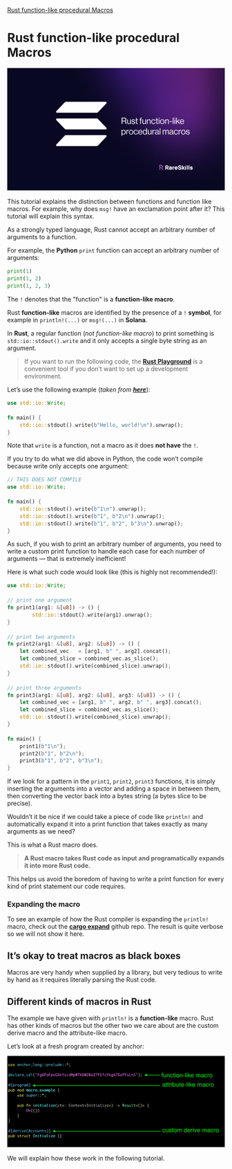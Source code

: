 [Rust function-like procedural Macros](https://www.rareskills.io/post/rust-function-like-macro)

# Rust function-like procedural Macros

![](assets/2024-02-16-13-46-12.png)

This tutorial explains the distinction between functions and function like macros. For example, why does `msg!` have an exclamation point after it? This tutorial will explain this syntax.

As a strongly typed language, Rust cannot accept an arbitrary number of arguments to a function.

For example, the **Python** `print` function can accept an arbitrary number of arguments:

```python
print(1)
print(1, 2)
print(1, 2, 3)
```

The `!` denotes that the "function" is a **function-like macro**.

Rust **function-like** macros are identified by the presence of a `!` **symbol**, for example in `println!(...)` or `msg!(...)` in **Solana**.

In **Rust**, a regular function (*not function-like macro*) to print something is `std::io::stdout().write` and it only accepts a single byte string as an argument.

> If you want to run the following code, the [**Rust Playground**](https://play.rust-lang.org/) is a convenient tool if you don’t want to set up a development environment.

Let’s use the following example (*taken from [**here**](https://riptutorial.com/rust/example/1415/console-output-without-macros)*):

```rust
use std::io::Write;

fn main() {
    std::io::stdout().write(b"Hello, world!\n").unwrap();
}
```

Note that `write` is a function, not a macro as it does **not have** the `!`.

If you try to do what we did above in Python, the code won’t compile because write only accepts one argument:

```rust
// THIS DOES NOT COMPILE
use std::io::Write;

fn main() {
    std::io::stdout().write(b"1\n").unwrap();
    std::io::stdout().write(b"1", b"2\n").unwrap();
    std::io::stdout().write(b"1", b"2", b"3\n").unwrap();
}
```

As such, if you wish to print an arbitrary number of arguments, you need to write a custom print function to handle each case for each number of arguments — that is extremely inefficient!

Here is what such code would look like (this is highly not recommended!):

```rust
use std::io::Write;

// print one argument
fn print1(arg1: &[u8]) -> () {
        std::io::stdout().write(arg1).unwrap();
}

// print two arguments
fn print2(arg1: &[u8], arg2: &[u8]) -> () {
    let combined_vec   = [arg1, b" ", arg2].concat();
    let combined_slice = combined_vec.as_slice();
    std::io::stdout().write(combined_slice).unwrap();
}

// print three arguments
fn print3(arg1: &[u8], arg2: &[u8], arg3: &[u8]) -> () {
    let combined_vec = [arg1, b" ", arg2, b" ", arg3].concat();
    let combined_slice = combined_vec.as_slice();
    std::io::stdout().write(combined_slice).unwrap();
}

fn main() {
    print1(b"1\n");
    print2(b"1", b"2\n");
    print3(b"1", b"2", b"3\n");
}
```

If we look for a pattern in the `print1`, `print2`, `print3` functions, it is simply inserting the arguments into a vector and adding a space in between them, then converting the vector back into a bytes string (a bytes slice to be precise).

Wouldn’t it be nice if we could take a piece of code like `println!` and automatically expand it into a print function that takes exactly as many arguments as we need?

This is what a Rust macro does.

> **A Rust macro takes Rust code as input and programatically expands it into more Rust code.**

This helps us avoid the boredom of having to write a print function for every kind of print statement our code requires.

### Expanding the macro

To see an example of how the Rust compiler is expanding the `println!` macro, check out the [**cargo expand**](https://github.com/dtolnay/cargo-expand) github repo. The result is quite verbose so we will not show it here.


## It’s okay to treat macros as black boxes

Macros are very handy when supplied by a library, but very tedious to write by hand as it requires literally parsing the Rust code.



## Different kinds of macros in Rust

The example we have given with `println!` is a **function-like** macro. Rust has other kinds of macros but the other two we care about are the custom derive macro and the attribute-like macro.

Let’s look at a fresh program created by anchor:

![](assets/2024-02-16-14-11-41.png)

We will explain how these work in the following tutorial.